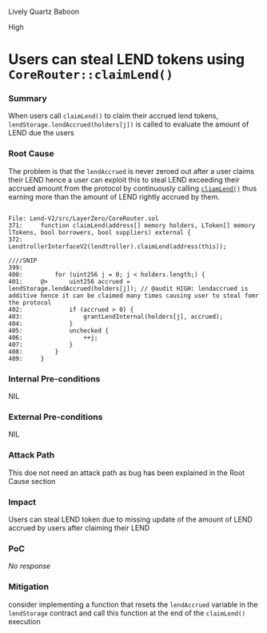 Lively Quartz Baboon

High

# Users can steal LEND tokens using `CoreRouter::claimLend()`

### Summary

When users call `claimLend()` to claim their accrued lend tokens, `lendStorage.lendAccrued(holders[j])` is called to evaluate the amount of LEND due the users 

### Root Cause

The problem is that the `lendAccrued` is never zeroed out after a user claims their LEND hence a user can exploit this to steal LEND exceeding their accrued amount from the protocol by continuously calling [`cliamLend()`](https://github.com/sherlock-audit/2025-05-lend-audit-contest/blob/main/Lend-V2/src/LayerZero/CoreRouter.sol#L401) thus earning more than the amount of LEND rightly accrued by them.

```sol

File: Lend-V2/src/LayerZero/CoreRouter.sol
371:     function claimLend(address[] memory holders, LToken[] memory lTokens, bool borrowers, bool suppliers) external {
372:         LendtrollerInterfaceV2(lendtroller).claimLend(address(this));

////SNIP
399: 
400:         for (uint256 j = 0; j < holders.length;) {
401:     @>      uint256 accrued = lendStorage.lendAccrued(holders[j]); // @audit HIGH: lendaccrued is additive hence it can be claimed many times causing user to steal fomr the protocol
402:             if (accrued > 0) {
403:                 grantLendInternal(holders[j], accrued);
404:             }
405:             unchecked {
406:                 ++j;
407:             }
408:         }
409:     }
```

### Internal Pre-conditions

NIL

### External Pre-conditions

NIL

### Attack Path

This doe not need an attack path as bug has been explained in the Root Cause section

### Impact

Users can steal LEND token due to missing update of the amount of LEND accrued by users after claiming their LEND

### PoC

_No response_

### Mitigation

consider implementing a function that resets the `lendAccrued` variable in the `lendStorage` contract and call this function at the end of the `claimLend()` execution